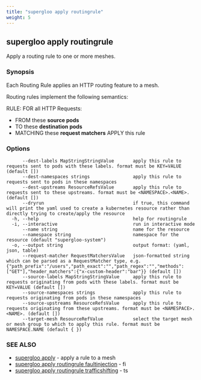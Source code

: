 ```yaml
---
title: "supergloo apply routingrule"
weight: 5
---
```

## supergloo apply routingrule

Apply a routing rule to one or more meshes.

### Synopsis


Each Routing Rule applies an HTTP routing feature to a mesh.

Routing rules implement the following semantics:

RULE:
  FOR all HTTP Requests:
  - FROM these **source pods**
  - TO these **destination pods**
  - MATCHING these **request matchers**
  APPLY this rule


### Options

```
      --dest-labels MapStringStringValue       apply this rule to requests sent to pods with these labels. format must be KEY=VALUE (default [])
      --dest-namespaces strings                apply this rule to requests sent to pods in these namespaces
      --dest-upstreams ResourceRefsValue       apply this rule to requests sent to these upstreams. format must be <NAMESPACE>.<NAME>. (default [])
      --dryrun                                 if true, this command will print the yaml used to create a kubernetes resource rather than directly trying to create/apply the resource
  -h, --help                                   help for routingrule
  -i, --interactive                            run in interactive mode
      --name string                            name for the resource
      --namespace string                       namespace for the resource (default "supergloo-system")
  -o, --output string                          output format: (yaml, json, table)
      --request-matcher RequestMatchersValue   json-formatted string which can be parsed as a RequestMatcher type, e.g. {"path_prefix":"/users","path_exact":"","path_regex":"","methods":["GET"],"header_matchers":{"x-custom-header":"bar"}} (default [])
      --source-labels MapStringStringValue     apply this rule to requests originating from pods with these labels. format must be KEY=VALUE (default [])
      --source-namespaces strings              apply this rule to requests originating from pods in these namespaces
      --source-upstreams ResourceRefsValue     apply this rule to requests originating from these upstreams. format must be <NAMESPACE>.<NAME>. (default [])
      --target-mesh ResourceRefValue           select the target mesh or mesh group to which to apply this rule. format must be NAMESPACE.NAME (default { })
```

### SEE ALSO

* [supergloo apply](../supergloo_apply)	 - apply a rule to a mesh
* [supergloo apply routingrule faultinjection](../supergloo_apply_routingrule_faultinjection)	 - fi
* [supergloo apply routingrule trafficshifting](../supergloo_apply_routingrule_trafficshifting)	 - ts

